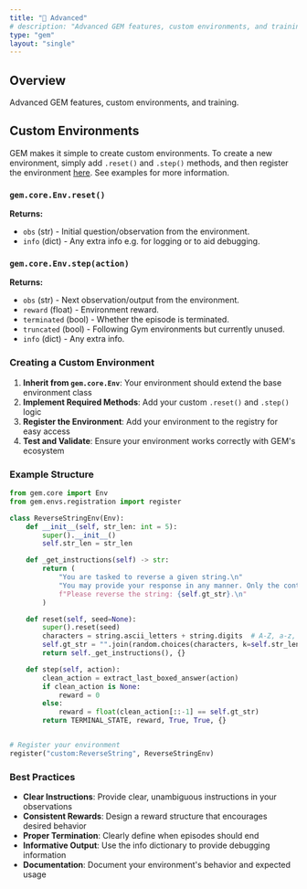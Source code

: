 ```yaml
---
title: "🧱 Advanced"
# description: "Advanced GEM features, custom environments, and training"
type: "gem"
layout: "single"
---
```


## Overview

Advanced GEM features, custom environments, and training.

## Custom Environments

GEM makes it simple to create custom environments. To create a new environment, simply add `.reset()` and `.step()` methods, and then register the environment [here](https://github.com/axon-rl/gem/blob/main/gem/envs/__init__.py). See examples for more information.

### `gem.core.Env.reset()`

**Returns:**
- `obs` (str) - Initial question/observation from the environment.
- `info` (dict) - Any extra info e.g. for logging or to aid debugging.

### `gem.core.Env.step(action)`

**Returns:**
- `obs` (str) - Next observation/output from the environment.
- `reward` (float) - Environment reward.
- `terminated` (bool) - Whether the episode is terminated.
- `truncated` (bool) - Following Gym environments but currently unused.
- `info` (dict) - Any extra info.

### Creating a Custom Environment

1. **Inherit from `gem.core.Env`**: Your environment should extend the base environment class
2. **Implement Required Methods**: Add your custom `.reset()` and `.step()` logic
3. **Register the Environment**: Add your environment to the registry for easy access
4. **Test and Validate**: Ensure your environment works correctly with GEM's ecosystem

### Example Structure

```python
from gem.core import Env
from gem.envs.registration import register

class ReverseStringEnv(Env):
    def __init__(self, str_len: int = 5):
        super().__init__()
        self.str_len = str_len

    def _get_instructions(self) -> str:
        return (
            "You are tasked to reverse a given string.\n"
            "You may provide your response in any manner. Only the content wrapped inside \\boxed{} will be considered as your final answer.\n"
            f"Please reverse the string: {self.gt_str}.\n"
        )

    def reset(self, seed=None):
        super().reset(seed)
        characters = string.ascii_letters + string.digits  # A-Z, a-z, 0-9
        self.gt_str = "".join(random.choices(characters, k=self.str_len))
        return self._get_instructions(), {}

    def step(self, action):
        clean_action = extract_last_boxed_answer(action)
        if clean_action is None:
            reward = 0
        else:
            reward = float(clean_action[::-1] == self.gt_str)
        return TERMINAL_STATE, reward, True, True, {}


# Register your environment
register("custom:ReverseString", ReverseStringEnv)
```

### Best Practices

- **Clear Instructions**: Provide clear, unambiguous instructions in your observations
- **Consistent Rewards**: Design a reward structure that encourages desired behavior
- **Proper Termination**: Clearly define when episodes should end
- **Informative Output**: Use the info dictionary to provide debugging information
- **Documentation**: Document your environment's behavior and expected usage
